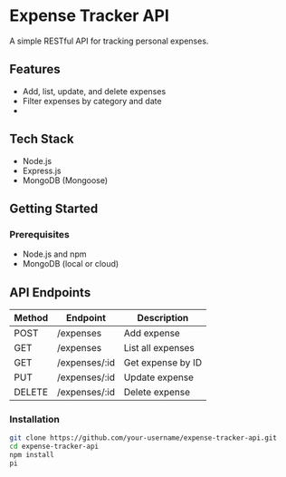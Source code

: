 # Expense Tracker API

A simple RESTful API for tracking personal expenses.

## Features

- Add, list, update, and delete expenses
- Filter expenses by category and date
- 

## Tech Stack

- Node.js
- Express.js
- MongoDB (Mongoose)

## Getting Started

### Prerequisites

- Node.js and npm
- MongoDB (local or cloud)

## API Endpoints

| Method | Endpoint | Description              |
|--------|----------|--------------------------|
| POST   | /expenses     | Add expense |
| GET    | /expenses     | List all expenses |
| GET    | /expenses/:id | Get expense by ID |
| PUT    | /expenses/:id | Update expense |
| DELETE | /expenses/:id | Delete expense |



### Installation

```bash
git clone https://github.com/your-username/expense-tracker-api.git
cd expense-tracker-api
npm install
pi